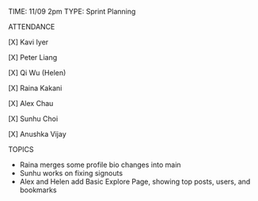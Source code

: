 TIME: 11/09 2pm
TYPE: Sprint Planning

ATTENDANCE

[X] Kavi Iyer

[X] Peter Liang

[X] Qi Wu (Helen)

[X] Raina Kakani

[X] Alex Chau 

[X] Sunhu Choi

[X] Anushka Vijay

TOPICS
- Raina merges some profile bio changes into main
- Sunhu works on fixing signouts
- Alex and Helen add Basic Explore Page, showing top posts, users, and bookmarks
